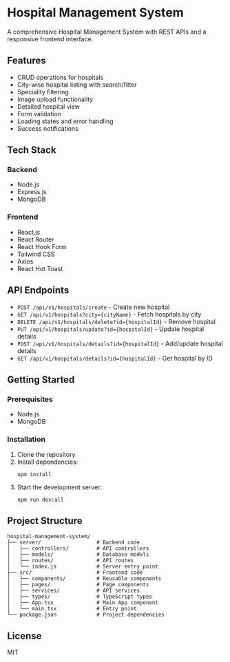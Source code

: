 # Hospital Management System

A comprehensive Hospital Management System with REST APIs and a responsive frontend interface.

## Features

- CRUD operations for hospitals
- City-wise hospital listing with search/filter
- Speciality filtering
- Image upload functionality
- Detailed hospital view
- Form validation
- Loading states and error handling
- Success notifications

## Tech Stack

### Backend
- Node.js
- Express.js
- MongoDB

### Frontend
- React.js
- React Router
- React Hook Form
- Tailwind CSS
- Axios
- React Hot Toast

## API Endpoints

- `POST /api/v1/hospitals/create` - Create new hospital
- `GET /api/v1/hospitals?city={cityName}` - Fetch hospitals by city
- `DELETE /api/v1/hospitals/delete?id={hospitalId}` - Remove hospital
- `PUT /api/v1/hospitals/update?id={hospitalId}` - Update hospital details
- `POST /api/v1/hospitals/details?id={hospitalId}` - Add/update hospital details
- `GET /api/v1/hospitals/details?id={hospitalId}` - Get hospital by ID

## Getting Started

### Prerequisites

- Node.js
- MongoDB

### Installation

1. Clone the repository
2. Install dependencies:
   ```
   npm install
   ```
3. Start the development server:
   ```
   npm run dev:all
   ```

## Project Structure

```
hospital-management-system/
├── server/                  # Backend code
│   ├── controllers/         # API controllers
│   ├── models/              # Database models
│   ├── routes/              # API routes
│   └── index.js             # Server entry point
├── src/                     # Frontend code
│   ├── components/          # Reusable components
│   ├── pages/               # Page components
│   ├── services/            # API services
│   ├── types/               # TypeScript types
│   ├── App.tsx              # Main App component
│   └── main.tsx             # Entry point
└── package.json             # Project dependencies
```

## License

MIT